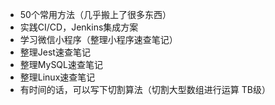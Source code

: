 - 50个常用方法（几乎搬上了很多东西）
- 实践CI/CD，Jenkins集成方案
- 学习微信小程序（整理小程序速查笔记）
- 整理Jest速查笔记
- 整理MySQL速查笔记
- 整理Linux速查笔记
- 有时间的话，可以写下切割算法（切割大型数组进行运算 TB级）